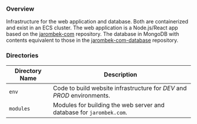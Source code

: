 ### Overview

Infrastructure for the web application and database.  Both are containerized and exist in an ECS cluster.  The 
web application is a Node.js/React app based on the [jarombek-com](https://github.com/AJarombek/jarombek-com) 
repository.  The database in MongoDB with contents equivalent to those in the 
[jarombek-com-database](https://github.com/AJarombek/jarombek-com-database) repository.

### Directories

| Directory Name    | Description                                                                 |
|-------------------|-----------------------------------------------------------------------------|
| `env`             | Code to build website infrastructure for *DEV* and *PROD* environments.     |
| `modules`         | Modules for building the web server and database for `jarombek.com`.        |